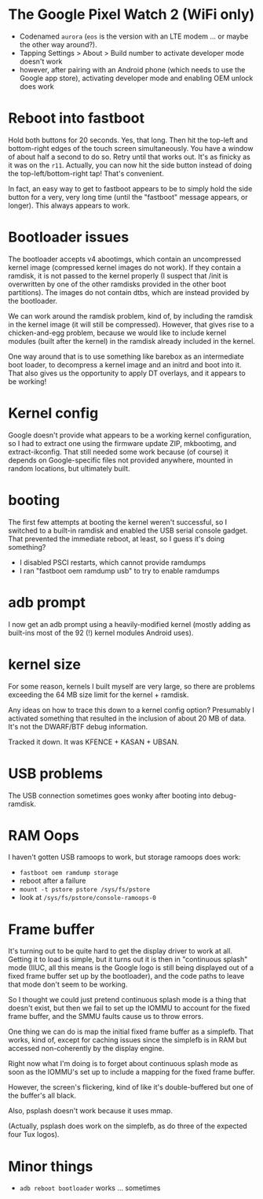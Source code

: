 # The Google Pixel Watch 2 (WiFi only)

* Codenamed `aurora` (`eos` is the version with an LTE modem ... or maybe the other way around?).
* Tapping Settings > About > Build number to activate developer mode doesn't work
* however, after pairing with an Android phone (which needs to use the Google app store), activating developer mode and enabling OEM unlock does work

# Reboot into fastboot

Hold both buttons for 20 seconds. Yes, that long. Then hit the top-left and bottom-right edges of the touch screen simultaneously. You have a window of about half a second to do so. Retry until that works out. It's as finicky as it was on the `r11`. Actually, you can now hit the side button instead of doing the top-left/bottom-right tap! That's convenient.

In fact, an easy way to get to fastboot appears to be to simply hold the side button for a very, very long time (until the "fastboot" message appears, or longer). This always appears to work.

# Bootloader issues

The bootloader accepts v4 abootimgs, which contain an uncompressed kernel image (compressed kernel images do not work). If they contain a ramdisk, it is not passed to the kernel properly (I suspect that /init is overwritten by one of the other ramdisks provided in the other boot partitions). The images do not contain dtbs, which are instead provided by the bootloader.

We can work around the ramdisk problem, kind of, by including the ramdisk in the kernel image (it will still be compressed). However, that gives rise to a chicken-and-egg problem, because we would like to include kernel modules (built after the kernel) in the ramdisk already included in the kernel.

One way around that is to use something like barebox as an intermediate boot loader, to decompress a kernel image and an initrd and boot into it. That also gives us the opportunity to apply DT overlays, and it appears to be working!

# Kernel config

Google doesn't provide what appears to be a working kernel configuration, so I had to extract one using the firmware update ZIP, mkbootimg, and extract-ikconfig. That still needed some work because (of course) it depends on Google-specific files not provided anywhere, mounted in random locations, but ultimately built.

# booting

The first few attempts at booting the kernel weren't successful, so I switched to a built-in ramdisk and enabled the USB serial console gadget. That prevented the immediate reboot, at least, so I guess it's doing something?

* I disabled PSCI restarts, which cannot provide ramdumps
* I ran "fastboot oem ramdump usb" to try to enable ramdumps

# adb prompt

I now get an adb prompt using a heavily-modified kernel (mostly adding as built-ins most of the 92 (!) kernel modules Android uses).

# kernel size

For some reason, kernels I built myself are very large, so there are problems exceeding the 64 MB size limit for the kernel + ramdisk.

Any ideas on how to trace this down to a kernel config option? Presumably I activated something that resulted in the inclusion of about 20 MB of data. It's not the DWARF/BTF debug information.

Tracked it down. It was KFENCE + KASAN + UBSAN.

# USB problems

The USB connection sometimes goes wonky after booting into debug-ramdisk.

# RAM Oops

I haven't gotten USB ramoops to work, but storage ramoops does work:

* `fastboot oem ramdump storage`
* reboot after a failure
* `mount -t pstore pstore /sys/fs/pstore`
* look at `/sys/fs/pstore/console-ramoops-0`

# Frame buffer

It's turning out to be quite hard to get the display driver to work at all. Getting it to load is simple, but it turns out it is then in "continuous splash" mode (IIUC, all this means is the Google logo is still being displayed out of a fixed frame buffer set up by the bootloader), and the code paths to leave that mode don't seem to be working.

So I thought we could just pretend continuous splash mode is a thing that doesn't exist, but then we fail to set up the IOMMU to account for the fixed frame buffer, and the SMMU faults cause us to throw errors.

One thing we can do is map the initial fixed frame buffer as a simplefb. That works, kind of, except for caching issues since the simplefb is in RAM but accessed non-coherently by the display engine.

Right now what I'm doing is to forget about continuous splash mode as soon as the IOMMU's set up to include a mapping for the fixed frame buffer.

However, the screen's flickering, kind of like it's double-buffered but one of the buffer's all black.

Also, psplash doesn't work because it uses mmap.

(Actually, psplash does work on the simplefb, as do three of the expected four Tux logos).

# Minor things

* `adb reboot bootloader` works ... sometimes
